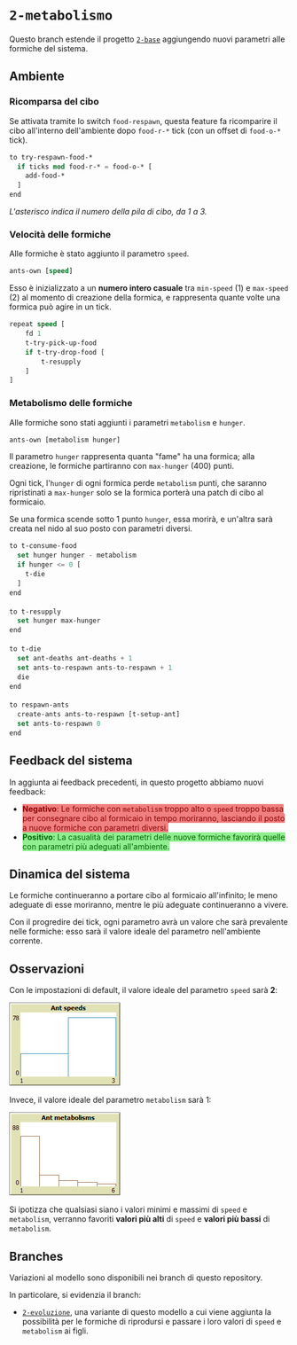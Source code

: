 # `2-metabolismo`

Questo branch estende il progetto [`2-base`](https://github.com/Steffo99/turtle007/tree/2-base) aggiungendo nuovi parametri alle formiche del sistema.

## Ambiente

### Ricomparsa del cibo

Se attivata tramite lo switch `food-respawn`, questa feature fa ricomparire il cibo all'interno dell'ambiente dopo `food-r-*` tick (con un offset di `food-o-*` tick).

```lisp
to try-respawn-food-*
  if ticks mod food-r-* = food-o-* [
    add-food-*
  ]
end
```

_L'asterisco indica il numero della pila di cibo, da 1 a 3._

### Velocità delle formiche

Alle formiche è stato aggiunto il parametro `speed`.

```lisp
ants-own [speed]
```

Esso è inizializzato a un **numero intero casuale** tra `min-speed` (1) e `max-speed` (2) al momento di creazione della formica, e rappresenta quante volte una formica può agire in un tick.

```lisp
repeat speed [
    fd 1
    t-try-pick-up-food
    if t-try-drop-food [
        t-resupply
    ]
]
```

### Metabolismo delle formiche

Alle formiche sono stati aggiunti i parametri `metabolism` e `hunger`.

```lisp
ants-own [metabolism hunger]
```

Il parametro `hunger` rappresenta quanta "fame" ha una formica; alla creazione, le formiche partiranno con `max-hunger` (400) punti.

Ogni tick, l'`hunger` di ogni formica perde `metabolism` punti, che saranno ripristinati a `max-hunger` solo se la formica porterà una patch di cibo al formicaio.

Se una formica scende sotto 1 punto `hunger`, essa morirà, e un'altra sarà creata nel nido al suo posto con parametri diversi.

```lisp
to t-consume-food
  set hunger hunger - metabolism
  if hunger <= 0 [
    t-die
  ]
end

to t-resupply
  set hunger max-hunger
end

to t-die
  set ant-deaths ant-deaths + 1
  set ants-to-respawn ants-to-respawn + 1
  die
end

to respawn-ants
  create-ants ants-to-respawn [t-setup-ant]
  set ants-to-respawn 0
end
```

## Feedback del sistema

In aggiunta ai feedback precedenti, in questo progetto abbiamo nuovi feedback:

- <span style="background-color: lightcoral; color: darkred;">**Negativo**: Le formiche con `metabolism` troppo alto o `speed` troppo bassa per consegnare cibo al formicaio in tempo moriranno, lasciando il posto a nuove formiche con parametri diversi.</span>
- <span style="background-color: lightgreen; color: darkgreen;">**Positivo**: La casualità dei parametri delle nuove formiche favorirà quelle con parametri più adeguati all'ambiente.</span>

## Dinamica del sistema

Le formiche continueranno a portare cibo al formicaio all'infinito; le meno adeguate di esse moriranno, mentre le più adeguate continueranno a vivere.

Con il progredire dei tick, ogni parametro avrà un valore che sarà prevalente nelle formiche: esso sarà il valore ideale del parametro nell'ambiente corrente.

## Osservazioni

Con le impostazioni di default, il valore ideale del parametro `speed` sarà **2**:

![](img/speed.png)

Invece, il valore ideale del parametro `metabolism` sarà 1:

![](img/metabolism.png)

Si ipotizza che qualsiasi siano i valori minimi e massimi di `speed` e `metabolism`, verranno favoriti **valori più alti** di `speed` e **valori più bassi** di `metabolism`.

## Branches

Variazioni al modello sono disponibili nei branch di questo repository.

In particolare, si evidenzia il branch:

- [`2-evoluzione`](https://github.com/Steffo99/turtle007/tree/2-evoluzione), una variante di questo modello a cui viene aggiunta la possibilità per le formiche di riprodursi e passare i loro valori di `speed` e `metabolism` ai figli.
